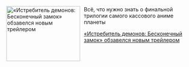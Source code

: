 <!--2025-07-01 11:45:58-->
<div class="yb">
  <div class="rss kino_kino"><a href="https://www.kino-teatr.ru/kino/news/y2025/7-1/37014/" title="«Истребитель демонов: Бесконечный замок» обзавелся новым трейлером"><img src="https://www.kino-teatr.ru/news/4/1/37014/poster.jpg" width="196" height="147" align="left" hspace="5" style="margin: 0px 10px 0px 5px" alt="«Истребитель демонов: Бесконечный замок» обзавелся новым трейлером"/></a>Всё, что нужно знать о финальной трилогии самого кассового аниме планеты <p class="titl"><a href="https://www.kino-teatr.ru/kino/news/y2025/7-1/37014/">«Истребитель демонов: Бесконечный замок» обзавелся новым трейлером</a></p></div>
</div>
